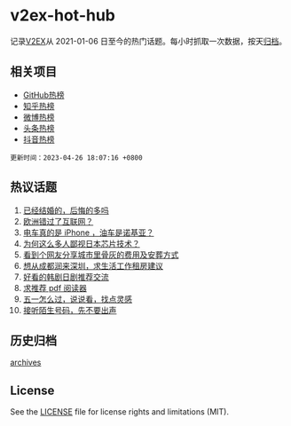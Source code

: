 # v2ex-hot-hub

 记录[V2EX](https://www.v2ex.com/)从 2021-01-06 日至今的热门话题。每小时抓取一次数据，按天[归档](archives)。
 
 ## 相关项目

- [GitHub热榜](https://github.com/lonnyzhang423/github-hot-hub)
- [知乎热榜](https://github.com/lonnyzhang423/zhihu-hot-hub)
- [微博热榜](https://github.com/lonnyzhang423/weibo-hot-hub)
- [头条热榜](https://github.com/lonnyzhang423/toutiao-hot-hub)
- [抖音热榜](https://github.com/lonnyzhang423/douyin-hot-hub)


 `更新时间：2023-04-26 18:07:16 +0800`

## 热议话题

1. [已经结婚的，后悔的多吗](https://www.v2ex.com/t/935483)
1. [欧洲错过了互联网？](https://www.v2ex.com/t/935642)
1. [电车真的是 iPhone ，油车是诺基亚？](https://www.v2ex.com/t/935540)
1. [为何这么多人鄙视日本芯片技术？](https://www.v2ex.com/t/935468)
1. [看到个网友分享城市里骨灰的费用及安葬方式](https://www.v2ex.com/t/935519)
1. [想从成都润来深圳，求生活工作租房建议](https://www.v2ex.com/t/935543)
1. [好看的韩剧日剧推荐交流](https://www.v2ex.com/t/935474)
1. [求推荐 pdf 阅读器](https://www.v2ex.com/t/935512)
1. [五一怎么过，说说看，找点灵感](https://www.v2ex.com/t/935560)
1. [接听陌生号码，先不要出声](https://www.v2ex.com/t/935576)

## 历史归档

[archives](archives)

## License

See the [LICENSE](LICENSE) file for license rights and limitations (MIT).
